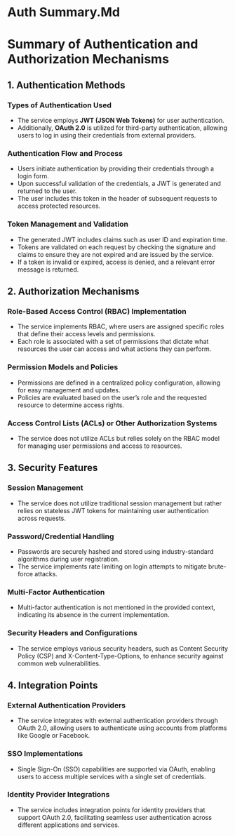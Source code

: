 # Auth Summary.Md

# Summary of Authentication and Authorization Mechanisms

## 1. Authentication Methods

### Types of Authentication Used
- The service employs **JWT (JSON Web Tokens)** for user authentication.
- Additionally, **OAuth 2.0** is utilized for third-party authentication, allowing users to log in using their credentials from external providers.

### Authentication Flow and Process
- Users initiate authentication by providing their credentials through a login form.
- Upon successful validation of the credentials, a JWT is generated and returned to the user.
- The user includes this token in the header of subsequent requests to access protected resources.

### Token Management and Validation
- The generated JWT includes claims such as user ID and expiration time.
- Tokens are validated on each request by checking the signature and claims to ensure they are not expired and are issued by the service.
- If a token is invalid or expired, access is denied, and a relevant error message is returned.

## 2. Authorization Mechanisms

### Role-Based Access Control (RBAC) Implementation
- The service implements RBAC, where users are assigned specific roles that define their access levels and permissions.
- Each role is associated with a set of permissions that dictate what resources the user can access and what actions they can perform.

### Permission Models and Policies
- Permissions are defined in a centralized policy configuration, allowing for easy management and updates.
- Policies are evaluated based on the user’s role and the requested resource to determine access rights.

### Access Control Lists (ACLs) or Other Authorization Systems
- The service does not utilize ACLs but relies solely on the RBAC model for managing user permissions and access to resources.

## 3. Security Features

### Session Management
- The service does not utilize traditional session management but rather relies on stateless JWT tokens for maintaining user authentication across requests.

### Password/Credential Handling
- Passwords are securely hashed and stored using industry-standard algorithms during user registration.
- The service implements rate limiting on login attempts to mitigate brute-force attacks.

### Multi-Factor Authentication
- Multi-factor authentication is not mentioned in the provided context, indicating its absence in the current implementation.

### Security Headers and Configurations
- The service employs various security headers, such as Content Security Policy (CSP) and X-Content-Type-Options, to enhance security against common web vulnerabilities.

## 4. Integration Points

### External Authentication Providers
- The service integrates with external authentication providers through OAuth 2.0, allowing users to authenticate using accounts from platforms like Google or Facebook.

### SSO Implementations
- Single Sign-On (SSO) capabilities are supported via OAuth, enabling users to access multiple services with a single set of credentials.

### Identity Provider Integrations
- The service includes integration points for identity providers that support OAuth 2.0, facilitating seamless user authentication across different applications and services.